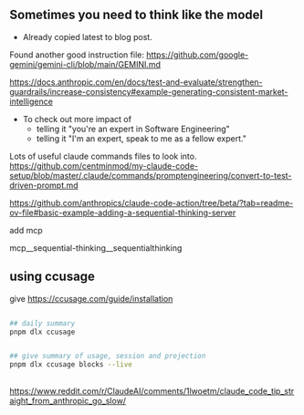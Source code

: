 ## Sometimes you need to think like the model

- Already copied latest to blog post.

Found another good instruction file: https://github.com/google-gemini/gemini-cli/blob/main/GEMINI.md

https://docs.anthropic.com/en/docs/test-and-evaluate/strengthen-guardrails/increase-consistency#example-generating-consistent-market-intelligence

- To check out more impact of
    - telling it "you're an expert in Software Engineering"
    - telling it "I'm an expert, speak to me as a fellow expert."

Lots of useful claude commands files to look into.
https://github.com/centminmod/my-claude-code-setup/blob/master/.claude/commands/promptengineering/convert-to-test-driven-prompt.md

https://github.com/anthropics/claude-code-action/tree/beta/?tab=readme-ov-file#basic-example-adding-a-sequential-thinking-server

add mcp

mcp__sequential-thinking__sequentialthinking




## using ccusage


give 
https://ccusage.com/guide/installation

```bash

## daily summary
pnpm dlx ccusage


## give summary of usage, session and projection 
pnpm dlx ccusage blocks --live

```


## 



https://www.reddit.com/r/ClaudeAI/comments/1lwoetm/claude_code_tip_straight_from_anthropic_go_slow/
